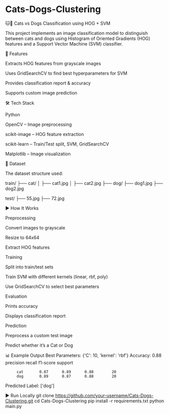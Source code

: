 # Cats-Dogs-Clustering
🐱🐶 Cats vs Dogs Classification using HOG + SVM

This project implements an image classification model to distinguish between cats and dogs using Histogram of Oriented Gradients (HOG) features and a Support Vector Machine (SVM) classifier.

🚀 Features

Extracts HOG features from grayscale images

Uses GridSearchCV to find best hyperparameters for SVM

Provides classification report & accuracy

Supports custom image prediction

🛠️ Tech Stack

Python

OpenCV – Image preprocessing

scikit-image – HOG feature extraction

scikit-learn – Train/Test split, SVM, GridSearchCV

Matplotlib – Image visualization

📂 Dataset

The dataset structure used:

train/
   ├── cat/
   │     ├── cat1.jpg
   │     ├── cat2.jpg
   ├── dog/
         ├── dog1.jpg
         ├── dog2.jpg

test/
   ├── 55.jpg
   ├── 72.jpg

▶️ How It Works

Preprocessing

Convert images to grayscale

Resize to 64x64

Extract HOG features

Training

Split into train/test sets

Train SVM with different kernels (linear, rbf, poly)

Use GridSearchCV to select best parameters

Evaluation

Prints accuracy

Displays classification report

Prediction

Preprocess a custom test image

Predict whether it’s a Cat or Dog

📊 Example Output
Best Parameters: {'C': 10, 'kernel': 'rbf'}
Accuracy: 0.88
              precision    recall  f1-score   support

         cat       0.87      0.89      0.88        20
         dog       0.89      0.87      0.88        20

Predicted Label: ['dog']

▶️ Run Locally
git clone https://github.com/your-username/Cats-Dogs-Clustering.git
cd Cats-Dogs-Clustering
pip install -r requirements.txt
python main.py

